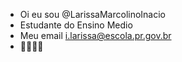 * Oi eu sou @LarissaMarcolinoInacio
* Estudante do Ensino Medio
*  Meu email  i.larissa@escola.pr.gov.br
* 🖤🎶🐾🖤
